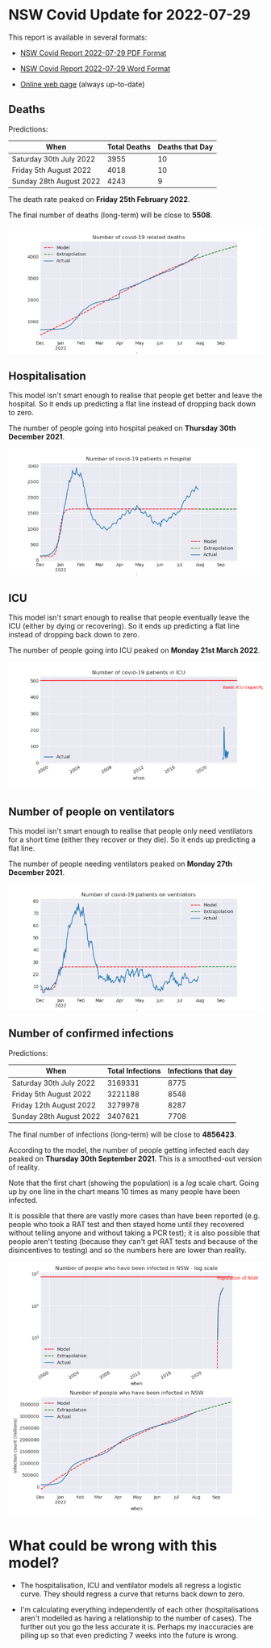 # NSW Covid Update for 2022-07-29

This report is available in several formats:

- [NSW Covid Report 2022-07-29 PDF Format](https://github.com/solresol/yet-another-pandemic-prediction/raw/main/output/2022-07-29/nsw-covid-report-2022-07-29.pdf)

- [NSW Covid Report 2022-07-29 Word Format](https://github.com/solresol/yet-another-pandemic-prediction/raw/main/output/2022-07-29/nsw-covid-report-2022-07-29.docx)

- [Online web page](https://github.com/solresol/yet-another-pandemic-prediction/tree/main/output/README.md) (always up-to-date)

## Deaths

Predictions:

| When | Total Deaths | Deaths that Day |
| ---- | ------------ | --------------- |
| Saturday 30th July 2022 | 3955 | 10 |
| Friday 5th August 2022 | 4018 | 10 |
| Sunday 28th August 2022 | 4243 | 9 |

The death rate peaked on **Friday 25th February 2022**.

The final number of deaths (long-term) will
be close to **5508**.

![](2022-07-29/deaths.png)



## Hospitalisation

This model isn't smart enough to realise that people get better and leave the hospital.
So it ends up predicting a flat line instead of dropping back down to zero.

The number of people going into hospital peaked on **Thursday 30th December 2021**.

![](2022-07-29/hospitalisation.png)

## ICU

This model isn't smart enough to realise that people eventually leave the ICU
(either by dying or recovering).
So it ends up predicting a flat line instead of dropping back down to zero.

The number of people going into ICU peaked on **Monday 21st March 2022**.

![](2022-07-29/icu.png)

## Number of people on ventilators

This model isn't smart enough to realise that people only need ventilators for
a short time (either they recover or they die). So it ends up predicting a flat line.

The number of people needing ventilators peaked on **Monday 27th December 2021**.

![](2022-07-29/ventilators.png)

## Number of confirmed infections

Predictions:

| When | Total Infections | Infections that day |
| ---- | ------------ | --------------- |
| Saturday 30th July 2022 | 3169331 | 8775 |
| Friday 5th August 2022 | 3221188 | 8548 |
| Friday 12th August 2022 | 3279978 | 8287 |
| Sunday 28th August 2022 | 3407621 | 7708 |

The final number of infections (long-term) will
be close to **4856423**.


According to the model, the number of people getting infected each day peaked on **Thursday 30th September 2021**. This is a smoothed-out version of reality.

Note that the first chart (showing the population) is a *log* scale chart. Going up by one line in the chart means 10 times as many people have been infected. 

It is possible that there are vastly more cases than have been
reported (e.g. people who took a RAT test and then stayed home until
they recovered without telling anyone and without taking a PCR test);
it is also possible that people aren't testing (because they can't get
RAT tests and because of the disincentives to testing) and so the
numbers here are lower than reality.


![](2022-07-29/infection.png)



# What could be wrong with this model?

- The hospitalisation, ICU and ventilator models all regress a logistic curve. They
should regress a curve that returns back down to zero.

- I'm calculating everything independently of each other (hospitalisations aren't modelled as having a relationship to the number of cases). The further out you go the less accurate it is. Perhaps my inaccuracies are piling up so that even predicting 7 weeks into the future is wrong.

